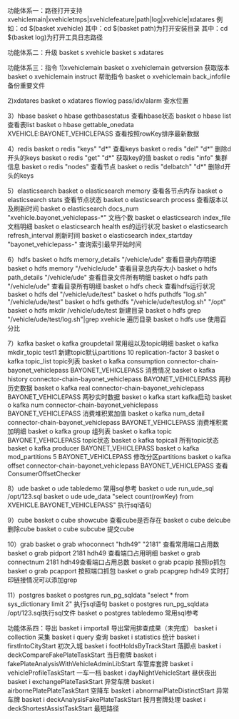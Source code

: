 功能体系一：路径打开支持
xvehiclemain|xvehicletmps|xvehiclefeature|path|log|xvehicle|xdatares
例如：cd $(basket xvehicle)
其中：cd $(basket path)为打开安装目录
其中：cd $(basket log)为打开工具日志路径

功能体系二：升级
basket s xvehicle
basket s xdatares

功能体系三：指令
1)xvehiclemain
basket o xvehiclemain getversion 获取版本
basket o xvehiclemain instruct 帮助指令
basket o xvehiclemain back_infofile 备份重要文件

2)xdatares
basket o xdatares flowlog pass/idx/alarm 查水位置

3）hbase
basket o hbase gethbasestatus 查看hbase状态
basket o hbase list 查看表list
basket o hbase gettable_onedata XVEHICLE:BAYONET_VEHICLEPASS 查看按照rowKey排序最新数据

4）redis
basket o redis "keys" "d*" 查看keys
basket o redis "del" "d*" 删除d开头的keys
basket o redis "get" "d*" 获取key的值
basket o redis "info" 集群信息
basket o redis "nodes" 查看节点
basket o redis "delbatch" "d*" 删除d开头的keys

5）elasticsearch
basket o elasticsearch memory 查看各节点内存
basket o elasticsearch stats 查看节点状态
basket o elasticsearch process 查看版本以及刷新时间
basket o elasticsearch docs_num "xvehicle.bayonet_vehiclepass-*" 文档个数
basket o elasticsearch index_file 文档明细
basket o elasticsearch health es的运行状况
basket o elasticsearch refresh_interval 刷新时间
basket o elasticsearch index_startday "bayonet_vehiclepass-" 查询索引最早开始时间

6）hdfs
basket o hdfs memory_details "/vehicle/ude" 查看目录内存明细
basket o hdfs memory "/vehicle/ude" 查看目录总内存大小
basket o hdfs path_details "/vehicle/ude" 查看目录文件所有明细
basket o hdfs path "/vehicle/ude" 查看目录所有明细
basket o hdfs check 查看hdfs运行状况
basket o hdfs del "/vehicle/ude/test"
basket o hdfs puthdfs "log.sh" "/vehicle/ude/test"
basket o hdfs gethdfs "/vehicle/ude/test/log.sh" "/opt"
basket o hdfs mkdir /vehicle/ude/test 新建目录
basket o hdfs grep "/vehicle/ude/test/log.sh"|grep xvehicle 遍历目录
basket o hdfs use 使用百分比

7）kafka
basket o kafka groupdetail 常用组以及topic明细
basket o kafka mkdir_topic test1 新建topic默认partitions 10 replication-factor 3 
basket o kafka topic_list topic列表
basket o kafka consumption connector-chain-bayonet_vehiclepass BAYONET_VEHICLEPASS 消费情况
basket o kafka history connector-chain-bayonet_vehiclepass BAYONET_VEHICLEPASS 两秒历史数据
basket o kafka real connector-chain-bayonet_vehiclepass BAYONET_VEHICLEPASS 两秒实时数据
basket o kafka start kafka启动
basket o kafka num connector-chain-bayonet_vehiclepass BAYONET_VEHICLEPASS 消费堆积累加值
basket o kafka num_detail connector-chain-bayonet_vehiclepass BAYONET_VEHICLEPASS 消费堆积累加明细
basket o kafka group 组列表
basket o kafka topic BAYONET_VEHICLEPASS topic状态
basket o kafka topicall 所有topic状态
basket o kafka producer BAYONET_VEHICLEPASS
basket o kafka mod_partitions 5 BAYONET_VEHICLEPASS 修改分区partitions
basket o kafka offset connector-chain-bayonet_vehiclepass BAYONET_VEHICLEPASS 查看ConsumerOffsetChecker

8）ude
basket o ude tabledemo 常用sql参考
basket o ude run_ude_sql /opt/123.sql 
basket o ude ude_data "select count(rowKey) from XVEHICLE.BAYONET_VEHICLEPASS" 执行sql语句

9）cube
basket o cube showcube 查看cube是否存在
basket o cube delcube 删除cube
basket o cube subcube 提交cube

10）grab
basket o grab whoconnect "hdh49" "2181" 查看常用端口占用数
basket o grab pidport 2181 hdh49 查看端口占用明细
basket o grab connectnum 2181 hdh49查看端口占用总数
basket o grab pcapip 按照ip抓包
basket o grab pcapport 按照端口抓包
basket o grab pcapgrep hdh49 实时打印链接情况可以添加grep

11）postgres
basket o postgres run_pg_sqldata "select * from sys_dictionary limit 2" 执行sql语句
basket o postgres run_pg_sqldata /opt/123.sql执行sql文件
basket o postgres tabledemo 常用sql参考


功能体系四：导出
basket i importall 导出常用排查成果（未完成）
basket i collection 采集
basket i query  查询
basket i statistics 统计
basket i firstIntoCityStart  初次入城
basket i footHoldsByTrackStart   落脚点
basket i deckCompareFakePlateTaskStart   当日套牌
basket i fakePlateAnalysisWithVehicleAdminLibStart   车管库套牌
basket i vehicleProfileTaskStart 一车一档
basket i dayNightVehicleStart    昼伏夜出
basket i exchangePlateTaskStart  异常车牌
basket i airbornePlatePlateTaskStart 空降车
basket i abnormalPlateDistinctStart  异常车牌
basket i deckAnalysisFakePlateTaskStart  按月套牌处理
basket i deckShortestAssistTaskStart 最短路径

